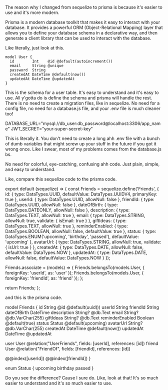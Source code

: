 The reason why I changed from sequelize to prisma is because it's easier to use and it's more modern.

Prisma is a modern database toolkit that makes it easy to interact with your database. It provides a powerful ORM (Object-Relational Mapping) layer that allows you to define your database schema in a declarative way, and then generate a client library that can be used to interact with the database.

Like literally, just look at this.

```prisma
model User {
  id        Int    @id @default(autoincrement())
  email     String @unique
  password  String
  createdAt DateTime @default(now())
  updatedAt DateTime @updatedAt
}
```

This is the schema for a user table. It's easy to understand and it's easy to use. All y'gotta do is define the schema and prisma will handle the rest. There is no need to create a migration files, like in sequelize. No need for a config file, no need for a database.js file, and your .env file is much cleaner too!

DATABASE_URL="mysql://db_user:db_password@localhost:3306/app_name"
JWT_SECRET="your-super-secret-key"

This is literally it. You don't need to create a long ahh .env file with a bunch of dumb variables that might screw up your stuff in the future if you got it wrong once. Like I swear, most of my problems comes from the database.js bs.

No need for colorful, eye-catching, confusing ahh code. Just plain, simple, and easy to understand.

Like, compare this sequelize code to the prisma code.

export default (sequelize) => {
  const Friends = sequelize.define('Friends', {
    id: {
      type: DataTypes.UUID,
      defaultValue: DataTypes.UUIDV4,
      primaryKey: true
    },
    userId: {
      type: DataTypes.UUID,
      allowNull: false
    },
    friendId: {
      type: DataTypes.UUID,
      allowNull: false
    },
    dateOfBirth: {
      type: DataTypes.DATEONLY,
      allowNull: false
    },
    description: {
      type: DataTypes.TEXT,
      allowNull: true
    },
    email: {
      type: DataTypes.STRING,
      allowNull: true,
      validate: {
        isEmail: true
      }
    },
    giftIdeas: {
      type: DataTypes.TEXT,
      allowNull: true
    },
    reminderEnabled: {
      type: DataTypes.BOOLEAN,
      allowNull: false,
      defaultValue: true
    },
    status: {
      type: DataTypes.ENUM('upcoming', 'birthday', 'passed'),
      defaultValue: 'upcoming'
    },
    avatarUrl: {
      type: DataTypes.STRING,
      allowNull: true,
      validate: {
        isUrl: true
      }
    },
    createdAt: {
      type: DataTypes.DATE,
      allowNull: false,
      defaultValue: DataTypes.NOW
    },
    updatedAt: {
      type: DataTypes.DATE,
      allowNull: false,
      defaultValue: DataTypes.NOW
    }
  });

  Friends.associate = (models) => {
    Friends.belongsTo(models.User, {
      foreignKey: 'userId',
      as: 'user'
    });
    Friends.belongsTo(models.User, {
      foreignKey: 'friendId',
      as: 'friend'
    });
  };

  return Friends;
};

and this is the prisma code.

model Friends {
  id              String   @id @default(uuid())
  userId          String
  friendId        String
  dateOfBirth     DateTime
  description     String?  @db.Text
  email           String?  @db.VarChar(255)
  giftIdeas       String?  @db.Text
  reminderEnabled Boolean  @default(true)
  status          Status   @default(upcoming)
  avatarUrl       String?  @db.VarChar(255)
  createdAt       DateTime @default(now())
  updatedAt       DateTime @updatedAt

  user   User @relation("UserFriends", fields: [userId], references: [id])
  friend User @relation("FriendOf", fields: [friendId], references: [id])

  @@index([userId])
  @@index([friendId])
}

enum Status {
  upcoming
  birthday
  passed
}

Do you see the difference? Cause I sure do. Like, look at that! It's so much easier to understand and it's so much easier to use.
